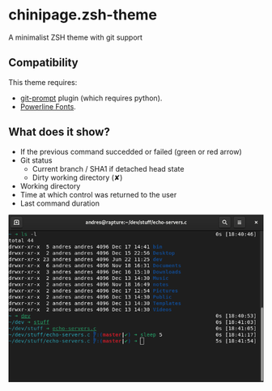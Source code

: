 # chinipage.zsh-theme

A minimalist ZSH theme with git support

## Compatibility

This theme requires:
- [git-prompt](https://github.com/ohmyzsh/ohmyzsh/tree/master/plugins/git-prompt) plugin (which requires python).
- [Powerline Fonts](https://github.com/powerline/fonts).

## What does it show?

- If the previous command succedded or failed (green or red arrow)
- Git status
  - Current branch / SHA1 if detached head state
  - Dirty working directory (✘)
- Working directory
- Time at which control was returned to the user
- Last command duration

![Screenshot](screenshot.png)
